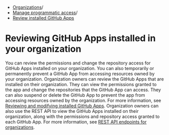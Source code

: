   * [Organizations](https://docs.github.com/en/organizations "Organizations")/
  * [Manage programmatic access](https://docs.github.com/en/organizations/managing-programmatic-access-to-your-organization "Manage programmatic access")/
  * [Review installed GitHub Apps](https://docs.github.com/en/organizations/managing-programmatic-access-to-your-organization/reviewing-github-apps-installed-in-your-organization "Review installed GitHub Apps")


# Reviewing GitHub Apps installed in your organization
You can review the permissions and change the repository access for GitHub Apps installed on your organization. You can also temporarily or permanently prevent a GitHub App from accessing resources owned by your organization.
Organization owners can review the GitHub Apps that are installed on their organization. They can view the permissions granted to the app and change the repositories that the GitHub App can access. They can also suspend or delete the GitHub App to prevent the app from accessing resources owned by the organization. For more information, see [Reviewing and modifying installed GitHub Apps](https://docs.github.com/en/apps/using-github-apps/reviewing-and-modifying-installed-github-apps).
Organization owners can also use the REST API to view the GitHub Apps installed on their organization, along with the permissions and repository access granted to each GitHub App. For more information, see [REST API endpoints for organizations](https://docs.github.com/en/rest/orgs/orgs#list-app-installations-for-an-organization).
